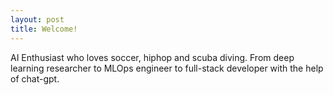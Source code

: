 ```yaml
---
layout: post
title: Welcome!
---
```


AI Enthusiast who loves soccer, hiphop and scuba diving.
From deep learning researcher to MLOps engineer to full-stack developer with the help of chat-gpt.

